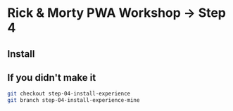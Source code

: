 # Rick & Morty PWA Workshop -> Step 4

## Install


## If you didn't make it

```bash
git checkout step-04-install-experience
git branch step-04-install-experience-mine
```